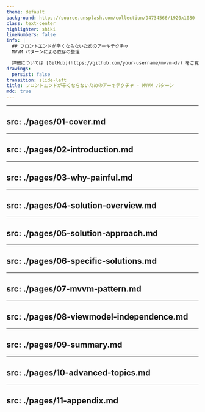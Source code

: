 ```yaml
---
theme: default
background: https://source.unsplash.com/collection/94734566/1920x1080
class: text-center
highlighter: shiki
lineNumbers: false
info: |
  ## フロントエンドが辛くならないためのアーキテクチャ
  MVVM パターンによる依存の整理

  詳細については [GitHub](https://github.com/your-username/mvvm-dv) をご覧ください
drawings:
  persist: false
transition: slide-left
title: フロントエンドが辛くならないためのアーキテクチャ - MVVM パターン
mdc: true
---
```


<!-- Cover page -->
---
src: ./pages/01-cover.md
---

<!-- Introduction -->
---
src: ./pages/02-introduction.md
---

<!-- Why is it painful -->
---
src: ./pages/03-why-painful.md
---

<!-- Solution Overview -->
---
src: ./pages/04-solution-overview.md
---

<!-- Solution Approach -->
---
src: ./pages/05-solution-approach.md
---

<!-- Specific Solutions -->
---
src: ./pages/06-specific-solutions.md
---

<!-- MVVM Pattern -->
---
src: ./pages/07-mvvm-pattern.md
---

<!-- ViewModel UI Independence -->
---
src: ./pages/08-viewmodel-independence.md
---

<!-- Summary -->
---
src: ./pages/09-summary.md
---

<!-- Advanced Topics -->
---
src: ./pages/10-advanced-topics.md
---

<!-- Appendix -->
---
src: ./pages/11-appendix.md
---